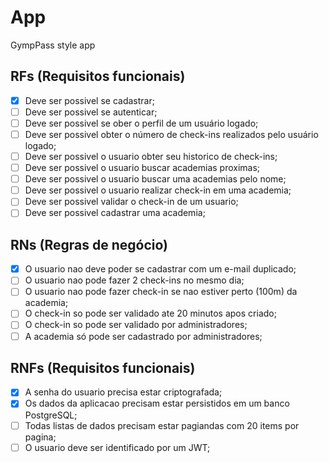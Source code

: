 # App

GympPass style app

## RFs (Requisitos funcionais)

- [x] Deve ser possivel se cadastrar;
- [ ] Deve ser possivel se autenticar;
- [ ] Deve ser possivel se ober o perfil de um usuário logado;
- [ ] Deve ser possivel obter o número de check-ins realizados pelo usuário logado;
- [ ] Deve ser possivel o usuario obter seu historico de check-ins;
- [ ] Deve ser possivel o usuario buscar academias proximas;
- [ ] Deve ser possivel o usuario buscar uma academias pelo nome;
- [ ] Deve ser possivel o usuario realizar check-in em uma academia;
- [ ] Deve ser possivel validar o check-in de um usuario;
- [ ] Deve ser possivel cadastrar uma academia;

## RNs (Regras de negócio)

- [x] O usuario nao deve poder se cadastrar com um e-mail duplicado;
- [ ] O usuario nao pode fazer 2 check-ins no mesmo dia;
- [ ] O usuario nao pode fazer check-in se nao estiver perto (100m) da academia;
- [ ] O check-in so pode ser validado ate 20 minutos apos criado;
- [ ] O check-in so pode ser validado por administradores;
- [ ] A academia só pode ser cadastrado por administradores;

## RNFs (Requisitos funcionais)

- [x] A senha do usuario precisa estar criptografada;
- [x] Os dados da aplicacao precisam estar persistidos em um banco PostgreSQL;
- [ ] Todas listas de dados precisam estar pagiandas com 20 items por pagina;
- [ ] O usuario deve ser identificado por um JWT;
